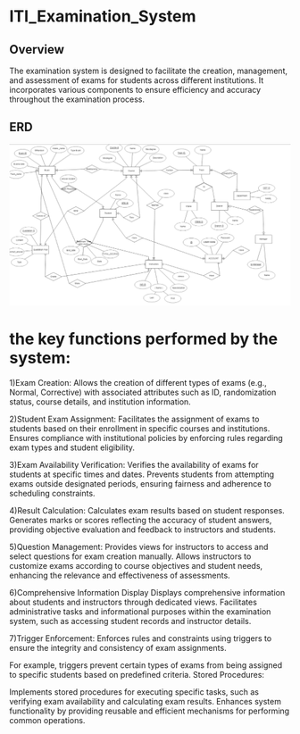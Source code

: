 # ITI_Examination_System
## Overview
The examination system is designed to facilitate the creation, management, and assessment of exams for students across different institutions. It incorporates various components to ensure efficiency and accuracy throughout the examination process.
## ERD
![ERD Image](https://github.com/Hadikhaled/ITI_Examination_System/blob/main/ERDEXAMINATION.PNG)

# the key functions performed by the system:

 1)Exam Creation:
     Allows the creation of different types of exams (e.g., Normal, Corrective) with associated attributes such as ID, randomization status, course details, and institution information.
     
2)Student Exam Assignment:
  Facilitates the assignment of exams to students based on their enrollment in specific courses and institutions.
  Ensures compliance with institutional policies by enforcing rules regarding exam types and student eligibility.

3)Exam Availability Verification:
  Verifies the availability of exams for students at specific times and dates.
  Prevents students from attempting exams outside designated periods, ensuring fairness and adherence to scheduling constraints.

4)Result Calculation:
  Calculates exam results based on student responses.
  Generates marks or scores reflecting the accuracy of student answers, providing objective evaluation and feedback to instructors and students.

5)Question Management:
  Provides views for instructors to access and select questions for exam creation manually.
  Allows instructors to customize exams according to course objectives and student needs, enhancing the relevance and effectiveness of assessments.

6)Comprehensive Information Display
  Displays comprehensive information about students and instructors through dedicated views.
  Facilitates administrative tasks and informational purposes within the examination system, such as accessing student records and instructor details.

7)Trigger Enforcement:
  Enforces rules and constraints using triggers to ensure the integrity and consistency of exam assignments.



  
  For example, triggers prevent certain types of exams from being assigned to specific students based on predefined criteria.
  Stored Procedures:

Implements stored procedures for executing specific tasks, such as verifying exam availability and calculating exam results.
Enhances system functionality by providing reusable and efficient mechanisms for performing common operations.
